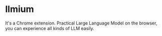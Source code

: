# llmium
It's a Chrome extension. Practical Large Language Model on the browser, you can experience all kinds of LLM easily.
